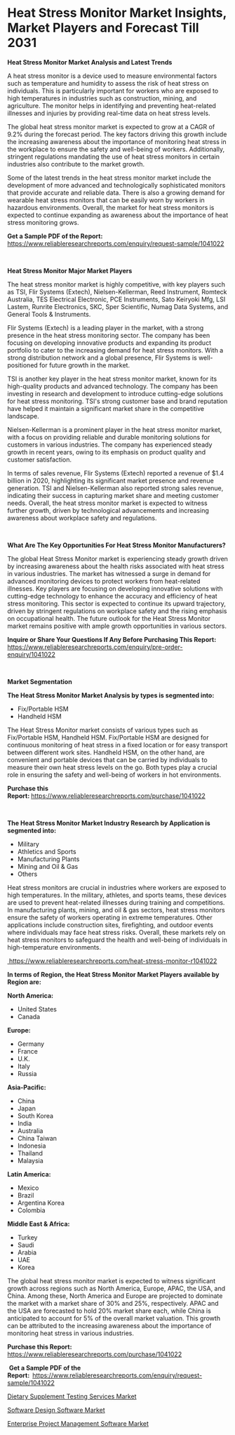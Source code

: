 <p><h1>Heat Stress Monitor Market Insights, Market Players and Forecast Till 2031</h1></p><p><strong>Heat Stress Monitor Market Analysis and Latest Trends</strong></p>
<p><p>A heat stress monitor is a device used to measure environmental factors such as temperature and humidity to assess the risk of heat stress on individuals. This is particularly important for workers who are exposed to high temperatures in industries such as construction, mining, and agriculture. The monitor helps in identifying and preventing heat-related illnesses and injuries by providing real-time data on heat stress levels.</p><p>The global heat stress monitor market is expected to grow at a CAGR of 9.2% during the forecast period. The key factors driving this growth include the increasing awareness about the importance of monitoring heat stress in the workplace to ensure the safety and well-being of workers. Additionally, stringent regulations mandating the use of heat stress monitors in certain industries also contribute to the market growth.</p><p>Some of the latest trends in the heat stress monitor market include the development of more advanced and technologically sophisticated monitors that provide accurate and reliable data. There is also a growing demand for wearable heat stress monitors that can be easily worn by workers in hazardous environments. Overall, the market for heat stress monitors is expected to continue expanding as awareness about the importance of heat stress monitoring grows.</p></p>
<p><strong>Get a Sample PDF of the Report:&nbsp;</strong> <a href="https://www.reliableresearchreports.com/enquiry/request-sample/1041022">https://www.reliableresearchreports.com/enquiry/request-sample/1041022</a></p>
<p>&nbsp;</p>
<p><strong>Heat Stress Monitor Major Market Players</strong></p>
<p><p>The heat stress monitor market is highly competitive, with key players such as TSI, Flir Systems (Extech), Nielsen-Kellerman, Reed Instrument, Romteck Australia, TES Electrical Electronic, PCE Instruments, Sato Keiryoki Mfg, LSI Lastem, Runrite Electronics, SKC, Sper Scientific, Numag Data Systems, and General Tools & Instruments. </p><p>Flir Systems (Extech) is a leading player in the market, with a strong presence in the heat stress monitoring sector. The company has been focusing on developing innovative products and expanding its product portfolio to cater to the increasing demand for heat stress monitors. With a strong distribution network and a global presence, Flir Systems is well-positioned for future growth in the market.</p><p>TSI is another key player in the heat stress monitor market, known for its high-quality products and advanced technology. The company has been investing in research and development to introduce cutting-edge solutions for heat stress monitoring. TSI's strong customer base and brand reputation have helped it maintain a significant market share in the competitive landscape.</p><p>Nielsen-Kellerman is a prominent player in the heat stress monitor market, with a focus on providing reliable and durable monitoring solutions for customers in various industries. The company has experienced steady growth in recent years, owing to its emphasis on product quality and customer satisfaction.</p><p>In terms of sales revenue, Flir Systems (Extech) reported a revenue of $1.4 billion in 2020, highlighting its significant market presence and revenue generation. TSI and Nielsen-Kellerman also reported strong sales revenue, indicating their success in capturing market share and meeting customer needs. Overall, the heat stress monitor market is expected to witness further growth, driven by technological advancements and increasing awareness about workplace safety and regulations.</p></p>
<p>&nbsp;</p>
<p><strong>What Are The Key Opportunities For Heat Stress Monitor Manufacturers?</strong></p>
<p><p>The global Heat Stress Monitor market is experiencing steady growth driven by increasing awareness about the health risks associated with heat stress in various industries. The market has witnessed a surge in demand for advanced monitoring devices to protect workers from heat-related illnesses. Key players are focusing on developing innovative solutions with cutting-edge technology to enhance the accuracy and efficiency of heat stress monitoring. This sector is expected to continue its upward trajectory, driven by stringent regulations on workplace safety and the rising emphasis on occupational health. The future outlook for the Heat Stress Monitor market remains positive with ample growth opportunities in various sectors.</p></p>
<p><strong>Inquire or Share Your Questions If Any Before Purchasing This Report:</strong> <a href="https://www.reliableresearchreports.com/enquiry/pre-order-enquiry/1041022">https://www.reliableresearchreports.com/enquiry/pre-order-enquiry/1041022</a></p>
<p>&nbsp;</p>
<p><strong>Market Segmentation</strong></p>
<p><strong>The Heat Stress Monitor Market Analysis by types is segmented into:</strong></p>
<p><ul><li>Fix/Portable HSM</li><li>Handheld HSM</li></ul></p>
<p><p>The Heat Stress Monitor market consists of various types such as Fix/Portable HSM, Handheld HSM. Fix/Portable HSM are designed for continuous monitoring of heat stress in a fixed location or for easy transport between different work sites. Handheld HSM, on the other hand, are convenient and portable devices that can be carried by individuals to measure their own heat stress levels on the go. Both types play a crucial role in ensuring the safety and well-being of workers in hot environments.</p></p>
<p><strong>Purchase this Report:&nbsp;</strong><a href="https://www.reliableresearchreports.com/purchase/1041022">https://www.reliableresearchreports.com/purchase/1041022</a></p>
<p>&nbsp;</p>
<p><strong>The Heat Stress Monitor Market Industry Research by Application is segmented into:</strong></p>
<p><ul><li>Military</li><li>Athletics and Sports</li><li>Manufacturing Plants</li><li>Mining and Oil & Gas</li><li>Others</li></ul></p>
<p><p>Heat stress monitors are crucial in industries where workers are exposed to high temperatures. In the military, athletes, and sports teams, these devices are used to prevent heat-related illnesses during training and competitions. In manufacturing plants, mining, and oil & gas sectors, heat stress monitors ensure the safety of workers operating in extreme temperatures. Other applications include construction sites, firefighting, and outdoor events where individuals may face heat stress risks. Overall, these markets rely on heat stress monitors to safeguard the health and well-being of individuals in high-temperature environments.</p></p>
<p><a href="https://www.reliableresearchreports.com/heat-stress-monitor-r1041022">&nbsp;https://www.reliableresearchreports.com/heat-stress-monitor-r1041022</a></p>
<p><strong>In terms of Region, the Heat Stress Monitor Market Players available by Region are:</strong></p>
<p>
    <p> <strong> North America: </strong>
        <ul>
            <li>United States</li>
            <li>Canada</li>
        </ul>
        </p> 
    <p> <strong> Europe: </strong>
        <ul>
            <li>Germany</li>
            <li>France</li>
            <li>U.K.</li>
            <li>Italy</li>
            <li>Russia</li>
        </ul>
        </p> 
    <p> <strong> Asia-Pacific: </strong>
        <ul>
            <li>China</li>
            <li>Japan</li>
            <li>South Korea</li>
            <li>India</li>
            <li>Australia</li>
            <li>China Taiwan</li>
            <li>Indonesia</li>
            <li>Thailand</li>
            <li>Malaysia</li>
        </ul>
        </p> 
    <p> <strong> Latin America: </strong>
        <ul>
            <li>Mexico</li>
            <li>Brazil</li>
            <li>Argentina Korea</li>
            <li>Colombia</li>
        </ul>
        </p> 
    <p> <strong> Middle East & Africa: </strong>
        <ul>
            <li>Turkey</li>
            <li>Saudi</li>
            <li>Arabia</li>
            <li>UAE</li>
            <li>Korea</li>
        </ul>
    </p>
    </p>
<p><p>The global heat stress monitor market is expected to witness significant growth across regions such as North America, Europe, APAC, the USA, and China. Among these, North America and Europe are projected to dominate the market with a market share of 30% and 25%, respectively. APAC and the USA are forecasted to hold 20% market share each, while China is anticipated to account for 5% of the overall market valuation. This growth can be attributed to the increasing awareness about the importance of monitoring heat stress in various industries.</p></p>
<p><strong>Purchase this Report: </strong><a href="https://www.reliableresearchreports.com/purchase/1041022">https://www.reliableresearchreports.com/purchase/1041022</a></p>
<p>&nbsp;<strong>Get a Sample PDF of the Report:&nbsp;&nbsp;</strong><a href="https://www.reliableresearchreports.com/enquiry/request-sample/1041022">https://www.reliableresearchreports.com/enquiry/request-sample/1041022</a></p>
<p><strong></strong></p>
<p><p><a href="https://www.linkedin.com/pulse/global-dietary-supplement-testing-services-industry-types-applications-ewu9f">Dietary Supplement Testing Services Market</a></p><p><a href="https://www.linkedin.com/pulse/software-design-market-trends-analysis-opportunities-challenges-7kt5f">Software Design Software Market</a></p><p><a href="https://www.linkedin.com/pulse/enterprise-project-management-software-market-share-amp-analysis-ba57f">Enterprise Project Management Software Market</a></p></p>